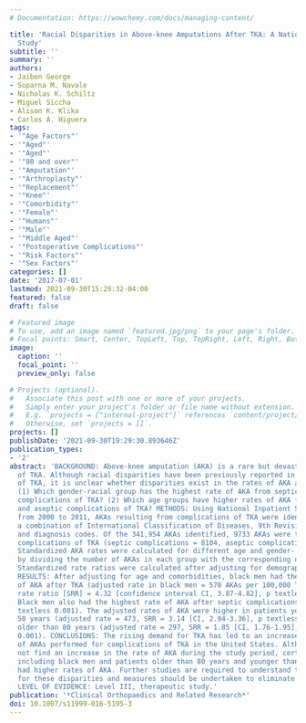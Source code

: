 ```yaml
---
# Documentation: https://wowchemy.com/docs/managing-content/

title: 'Racial Disparities in Above-knee Amputations After TKA: A National Database
  Study'
subtitle: ''
summary: ''
authors:
- Jaiben George
- Suparna M. Navale
- Nicholas K. Schiltz
- Miguel Siccha
- Alison K. Klika
- Carlos A. Higuera
tags:
- '"Age Factors"'
- '"Aged"'
- '"Aged"'
- '"80 and over"'
- '"Amputation"'
- '"Arthroplasty"'
- '"Replacement"'
- '"Knee"'
- '"Comorbidity"'
- '"Female"'
- '"Humans"'
- '"Male"'
- '"Middle Aged"'
- '"Postoperative Complications"'
- '"Risk Factors"'
- '"Sex Factors"'
categories: []
date: '2017-07-01'
lastmod: 2021-09-30T15:29:32-04:00
featured: false
draft: false

# Featured image
# To use, add an image named `featured.jpg/png` to your page's folder.
# Focal points: Smart, Center, TopLeft, Top, TopRight, Left, Right, BottomLeft, Bottom, BottomRight.
image:
  caption: ''
  focal_point: ''
  preview_only: false

# Projects (optional).
#   Associate this post with one or more of your projects.
#   Simply enter your project's folder or file name without extension.
#   E.g. `projects = ["internal-project"]` references `content/project/deep-learning/index.md`.
#   Otherwise, set `projects = []`.
projects: []
publishDate: '2021-09-30T19:29:30.893646Z'
publication_types:
- '2'
abstract: 'BACKGROUND: Above-knee amputation (AKA) is a rare but devastating complication
  of TKA. Although racial disparities have been previously reported in the utilization
  of TKA, it is unclear whether disparities exist in the rates of AKA after TKA. QUESTIONS/PURPOSES:
  (1) Which gender-racial group has the highest rate of AKA from septic and aseptic
  complications of TKA? (2) Which age groups have higher rates of AKA from septic
  and aseptic complications of TKA? METHODS: Using National Inpatient Sample data
  from 2000 to 2011, AKAs resulting from complications of TKA were identified using
  a combination of International Classification of Diseases, 9th Revision procedure
  and diagnosis codes. Of the 341,954 AKAs identified, 9733 AKAs were the result of
  complications of TKA (septic complications = 8104, aseptic complications = 1629).
  Standardized AKA rates were calculated for different age and gender- racial groups
  by dividing the number of AKAs in each group with the corresponding number of TKAs.
  Standardized rate ratios were calculated after adjusting for demographics and comorbidities.
  RESULTS: After adjusting for age and comorbidities, black men had the highest rate
  of AKA after TKA (adjusted rate in black men = 578 AKAs per 100,000 TKAs, standardized
  rate ratio [SRR] = 4.32 [confidence interval CI, 3.87-4.82], p textless 0.001).
  Black men also had the highest rate of AKA after septic complications of TKA (p
  textless 0.001). The adjusted rates of AKA were higher in patients younger than
  50 years (adjusted rate = 473, SRR = 3.14 [CI, 2.94-3.36], p textless 0.001) and
  older than 80 years (adjusted rate = 297, SRR = 1.85 [CI, 1.76-1.95], p textless
  0.001). CONCLUSIONS: The rising demand for TKA has led to an increase in the number
  of AKAs performed for complications of TKA in the United States. Although we did
  not find an increase in the rate of AKA during the study period, certain populations,
  including black men and patients older than 80 years and younger than 50 years,
  had higher rates of AKA. Further studies are required to understand the reasons
  for these disparities and measures should be undertaken to eliminate these disparities.
  LEVEL OF EVIDENCE: Level III, therapeutic study.'
publication: '*Clinical Orthopaedics and Related Research*'
doi: 10.1007/s11999-016-5195-3
---
```

